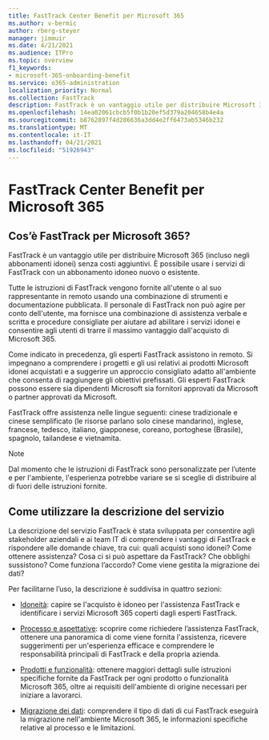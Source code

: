 ```yaml
---
title: FastTrack Center Benefit per Microsoft 365
ms.author: v-bermic
author: rberg-steyer
manager: jimmuir
ms.date: 4/21/2021
ms.audience: ITPro
ms.topic: overview
f1_keywords:
- microsoft-365-onboarding-benefit
ms.service: o365-administration
localization_priority: Normal
ms.collection: FastTrack
description: FastTrack è un vantaggio utile per distribuire Microsoft 365 (incluso negli abbonamenti idonei) senza costi aggiuntivi. È possibile usare i servizi di FastTrack con un abbonamento idoneo nuovo o esistente.
ms.openlocfilehash: 14ea02061cbcb5f0b1b20ef5d379a204658b4e4a
ms.sourcegitcommit: b8762897f4d286636a3dd4e2ff6473ab5346b232
ms.translationtype: MT
ms.contentlocale: it-IT
ms.lasthandoff: 04/21/2021
ms.locfileid: "51926943"
---
```

# <a name="fasttrack-center-benefit-for-microsoft-365"></a>FastTrack Center Benefit per Microsoft 365

## <a name="what-is-fasttrack-for-microsoft-365"></a>Cos’è FastTrack per Microsoft 365?

FastTrack è un vantaggio utile per distribuire Microsoft 365 (incluso negli abbonamenti idonei) senza costi aggiuntivi. È possibile usare i servizi di FastTrack con un abbonamento idoneo nuovo o esistente.

Tutte le istruzioni di FastTrack vengono fornite all'utente o al suo rappresentante in remoto usando una combinazione di strumenti e documentazione pubblicata. Il personale di FastTrack non può agire per conto dell'utente, ma fornisce una combinazione di assistenza verbale e scritta e procedure consigliate per aiutare ad abilitare i servizi idonei e consentire agli utenti di trarre il massimo vantaggio dall'acquisto di Microsoft 365.

Come indicato in precedenza, gli esperti FastTrack assistono in remoto. Si impegnano a comprendere i progetti e gli usi relativi ai prodotti Microsoft idonei acquistati e a suggerire un approccio consigliato adatto all'ambiente che consenta di raggiungere gli obiettivi prefissati. Gli esperti FastTrack possono essere sia dipendenti Microsoft sia fornitori approvati da Microsoft o partner approvati da Microsoft.

FastTrack offre assistenza nelle lingue seguenti: cinese tradizionale e cinese semplificato (le risorse parlano solo cinese mandarino), inglese, francese, tedesco, italiano, giapponese, coreano, portoghese (Brasile), spagnolo, tailandese e vietnamita.

> [!NOTE]
> Dal momento che le istruzioni di FastTrack sono personalizzate per l’utente e per l'ambiente, l'esperienza potrebbe variare se si sceglie di distribuire al di fuori delle istruzioni fornite.

## <a name="how-to-use-this-service-description"></a>Come utilizzare la descrizione del servizio

La descrizione del servizio FastTrack è stata sviluppata per consentire agli stakeholder aziendali e ai team IT di comprendere i vantaggi di FastTrack e rispondere alle domande chiave, tra cui: quali acquisti sono idonei? Come ottenere assistenza? Cosa ci si può aspettare da FastTrack? Che obblighi sussistono? Come funziona l’accordo? Come viene gestita la migrazione dei dati?

Per facilitarne l’uso, la descrizione è suddivisa in quattro sezioni:

  - [Idoneità](eligibility.md): capire se l'acquisto è idoneo per l'assistenza FastTrack e identificare i servizi Microsoft 365 coperti dagli esperti FastTrack.

  - [Processo e aspettative](process-and-expectations.md): scoprire come richiedere l’assistenza FastTrack, ottenere una panoramica di come viene fornita l'assistenza, ricevere suggerimenti per un'esperienza efficace e comprendere le responsabilità principali di FastTrack e della propria azienda.

  - [Prodotti e funzionalità](products-and-capabilities.md): ottenere maggiori dettagli sulle istruzioni specifiche fornite da FastTrack per ogni prodotto o funzionalità Microsoft 365, oltre ai requisiti dell'ambiente di origine necessari per iniziare a lavorarci.

  - [Migrazione dei dati](data-migration.md): comprendere il tipo di dati di cui FastTrack eseguirà la migrazione nell'ambiente Microsoft 365, le informazioni specifiche relative al processo e le limitazioni.
